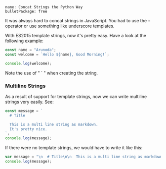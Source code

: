 ```
name: Concat Strings the Python Way
bulletPackage: free
```

It was always hard to concat strings in JavaScript. You had to use the `+` operator or use something like underscore templates.

With ES2015 template strings, now it's pretty easy. Have a look at the following example:

~~~js
const name = "Arunoda";
const welcome = `Hello ${name}, Good Morning!`;

console.log(welcome);
~~~

Note the use of " ` " when creating the string.

### Multiline Strings

As a result of support for template strings, now we can write multiline strings very easily. See:

~~~js
const message = `
  # Title

  This is a multi line string as markdown.
  It's pretty nice.
`;
console.log(message);
~~~

If there were no template strings, we would have to write it like this:

~~~js
var message = "\n  # Title\n\n  This is a multi line string as markdown.\n  It's pretty nice.\n";
console.log(message);
~~~

